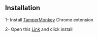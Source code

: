 ## Installation
1- Install [TamperMonkey](https://chromewebstore.google.com/detail/tampermonkey/dhdgffkkebhmkfjojejmpbldmpobfkfo) Chrome extension

2- Open this [Link](https://www.tampermonkey.net/script_installation.php#url=https://github.com/AliReza99/open-project-taskboard-filter-users/raw/main/openProjectUtils.user.js) and click install

